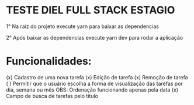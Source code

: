 # TESTE DIEL FULL STACK ESTAGIO

1° Na raiz do projeto execute yarn para baixar as dependencias

2° Após baixar as dependencias execute yarn dev para rodar a aplicação

# Funcionalidades:
(x) Cadastro de uma nova tarefa
(x) Edição de tarefa
(x) Remoção de tarefa
( ) Permitir que o usuário escolha a forma de visualização das tarefas por dia,
semana ou mês
OBS: Ordenação funcionando apenas pela data
(x) Campo de busca de tarefas pelo titulo
